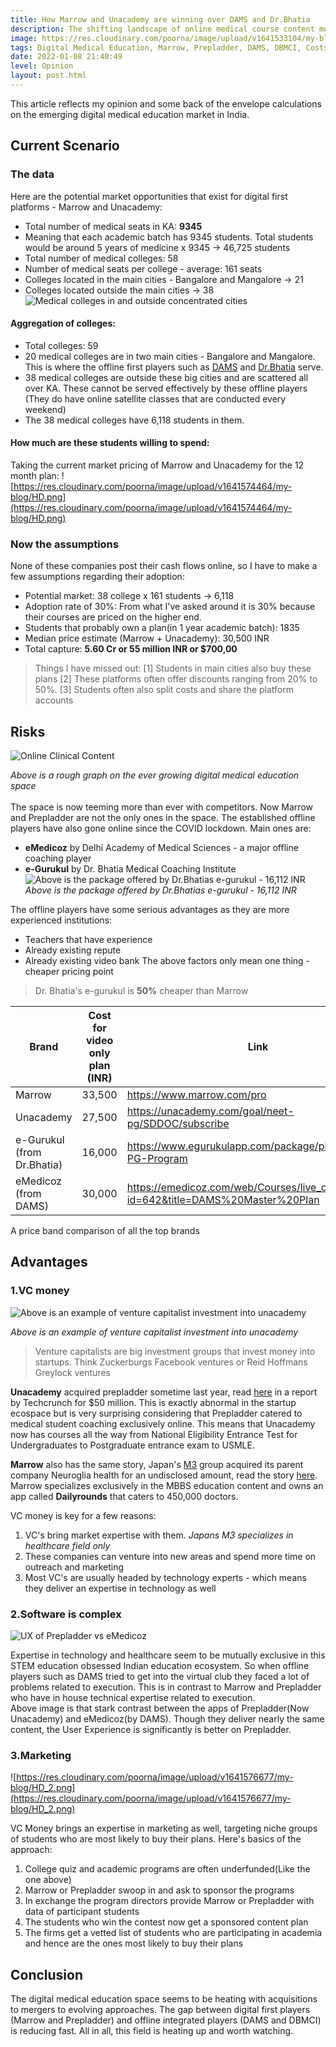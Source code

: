 ```yaml
---
title: How Marrow and Unacademy are winning over DAMS and Dr.Bhatia
description: The shifting landscape of online medical course content means that these new age VC funded apps are taking over for now. The future of medical education lies in the hands of these firms and this article compares the current scenario and what lies ahead.
image: https://res.cloudinary.com/poorna/image/upload/v1641533104/my-blog/500px_Square_2.png
tags: Digital Medical Education, Marrow, Prepladder, DAMS, DBMCI, Costs, Advantages, Risks
date: 2022-01-08 21:40:49
level: Opinion
layout: post.html
---
```

This article reflects my opinion and some back of the envelope calculations on the emerging digital medical education market in India. 

## Current Scenario
### The data
Here are the potential market opportunities that exist for digital first platforms - Marrow and Unacademy:
- Total number of medical seats in KA: **9345**
- Meaning that each academic batch has 9345 students. Total students would be around 5 years of medicine x 9345 -> 46,725 students
- Total number of medical colleges: 58
- Number of medical seats per college - average: 161 seats
- Colleges located in the main cities - Bangalore and Mangalore -> 21
- Colleges located outside the main cities -> 38
![Medical colleges in and outside concentrated cities](https://res.cloudinary.com/poorna/image/upload/v1641483897/my-blog/Count.png)
#### Aggregation of colleges: 
- Total colleges: 59
- 20 medical colleges are in two main cities - Bangalore and Mangalore. This is where the offline first players such as [DAMS](https://www.damsdelhi.com/) and [Dr.Bhatia](https://www.dbmci.com/) serve.
- 38 medical colleges are outside these big cities and are scattered all over KA. These cannot be served effectively by these offline players (They do have online satellite classes that are conducted every weekend)
- The 38 medical colleges have 6,118 students in them.

#### How much are these students willing to spend:
Taking the current market pricing of Marrow and Unacademy for the 12 month plan:
![https://res.cloudinary.com/poorna/image/upload/v1641574464/my-blog/HD.png](https://res.cloudinary.com/poorna/image/upload/v1641574464/my-blog/HD.png)


### Now the assumptions
None of these companies post their cash flows online, so I have to make a few assumptions regarding their adoption:
- Potential market: 38 college x 161 students -> 6,118
- Adoption rate of 30%: From what I've asked around it is 30% because their courses are priced on the higher end.
- Students that probably own a plan(in 1 year academic batch): 1835
- Median price estimate (Marrow + Unacademy): 30,500 INR
- Total capture: **5.60 Cr or 55 million INR or $700,00** 

> Things I have missed out: [1] Students in main cities also buy these plans [2] These platforms often offer discounts ranging from 20% to 50%. [3] Students often also split costs and share the platform accounts

## Risks
![Online Clinical Content](https://res.cloudinary.com/poorna/image/upload/v1641533104/my-blog/500px_Square_2.png)


*Above is a rough graph on the ever growing digital medical education space*   
<br>
The space  is now teeming more than ever with competitors. Now Marrow and Prepladder are not the only ones in the space. The established offline players have also gone online since the COVID lockdown.
Main ones are:
- **eMedicoz** by Delhi Academy of Medical Sciences - a major offline coaching player
- **e-Gurukul** by Dr. Bhatia Medical Coaching Institute
![Above is the package offered by Dr.Bhatias e-gurukul - 16,112 INR](https://res.cloudinary.com/poorna/image/upload/v1641488435/my-blog/Screenshot_2022-01-06_at_22-30-19_Advance_package_subscription_for_NEET_NEXT_INI-CET_egurukul_app.png)
*Above is the package offered by Dr.Bhatias e-gurukul - 16,112 INR*

The offline players have some serious advantages as they are more experienced institutions:
- Teachers that have experience
- Already existing repute
- Already existing video bank
The above factors only mean one thing - cheaper pricing point 
> Dr. Bhatia's e-gurukul is **50%** cheaper than Marrow

| Brand                      	| Cost for video only plan (INR) 	| Link                                                                                  	|
|----------------------------	|--------------------------------	|---------------------------------------------------------------------------------------	|
| Marrow                     	| 33,500                         	| https://www.marrow.com/pro                                                            	|
| Unacademy                  	| 27,500                         	| https://unacademy.com/goal/neet-pg/SDDOC/subscribe                                    	|
| e-Gurukul (from Dr.Bhatia) 	| 16,000                         	| https://www.egurukulapp.com/package/plan/NEET-PG-Program                              	|
| eMedicoz (from DAMS)       	| 30,000                         	| https://emedicoz.com/web/Courses/live_course_detail?id=642&title=DAMS%20Master%20Plan 	|
A price band comparison of all the top brands

## Advantages
### 1.VC money
![Above is an example of venture capitalist investment into unacademy](https://res.cloudinary.com/poorna/image/upload/v1641534120/my-blog/Screenshot_2022-01-07_at_11-10-36_unacademy_-_TechCrunch_Search_Results.png)

*Above is an example of venture capitalist investment into unacademy*

> Venture capitalists are big investment groups that invest money into startups. Think Zuckerburgs Facebook ventures or Reid Hoffmans Greylock ventures

**Unacademy** acquired prepladder sometime last year, read [here](https://techcrunch.com/2020/07/06/unacademy-prepladder-india/) in a report by Techcrunch for $50 million. This is exactly abnormal in the startup ecospace but is very surprising considering that Prepladder catered to medical student coaching exclusively online. This means that Unacademy now has courses all the way from National Eligibility Entrance Test for Undergraduates to Postgraduate entrance exam to USMLE.

**Marrow** also has the same story, Japan's [M3](https://corporate.m3.com/en/) group acquired its parent company Neuroglia health for an undisclosed amount, read the story [here]( https://www.livemint.com/companies/start-ups/japan-s-m3-acquires-majority-share-in-bengaluru-based-dailyrounds-1555922345303.html). Marrow specializes exclusively in the MBBS education content and owns an app called **Dailyrounds** that caters to 450,000 doctors. 

VC money is key for a few reasons:
1. VC's bring market expertise with them. *Japans M3 specializes in healthcare field only*
2. These companies can venture into new areas and spend more time on outreach and marketing
3. Most VC's are usually headed by technology experts - which means they deliver an expertise in technology as well

### 2.Software is complex
![UX of Prepladder vs eMedicoz](https://res.cloudinary.com/poorna/image/upload/v1641538672/my-blog/500px_Square_3.png)

Expertise in technology and healthcare seem to be mutually exclusive in this STEM education obsessed Indian education ecosystem. So when offline players such as DAMS tried to get into the virtual club they faced a lot of problems related to execution. This is in contrast to Marrow and Prepladder who have in house technical expertise related to execution.<br>
Above image is that stark contrast between the apps of Prepladder(Now Unacademy) and eMedicoz(by DAMS). Though they deliver nearly the same content, the User Experience is significantly is better on Prepladder. 

### 3.Marketing
![https://res.cloudinary.com/poorna/image/upload/v1641576677/my-blog/HD_2.png](https://res.cloudinary.com/poorna/image/upload/v1641576677/my-blog/HD_2.png)

VC Money brings an expertise in marketing as well, targeting niche groups of students who are most likely to buy their plans.
Here's basics of the approach:
1. College quiz and academic programs are often underfunded(Like the one above)
2. Marrow or Prepladder swoop in and ask to sponsor the programs
3. In exchange the program directors provide Marrow or Prepladder with data of participant students
4. The students who win the contest now get a sponsored content plan
5. The firms get a vetted list of students who are participating in academia and hence are the ones most likely to buy their plans


## Conclusion
The digital medical education space seems to be heating with acquisitions to mergers to evolving approaches. The gap between digital first players (Marrow and Prepladder) and offline integrated players (DAMS and DBMCI) is reducing fast. 
All in all, this field is heating up and worth watching.
